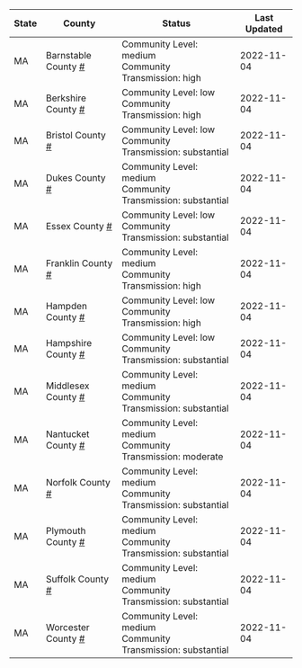 State | County | Status | Last Updated
--- | --- | --- | --- 
MA | Barnstable County <a href="#barnstable_county">#</a> | <a name="barnstable_county"></a>Community Level: medium<br/>Community Transmission: high | 2022-11-04
MA | Berkshire County <a href="#berkshire_county">#</a> | <a name="berkshire_county"></a>Community Level: low<br/>Community Transmission: high | 2022-11-04
MA | Bristol County <a href="#bristol_county">#</a> | <a name="bristol_county"></a>Community Level: low<br/>Community Transmission: substantial | 2022-11-04
MA | Dukes County <a href="#dukes_county">#</a> | <a name="dukes_county"></a>Community Level: medium<br/>Community Transmission: substantial | 2022-11-04
MA | Essex County <a href="#essex_county">#</a> | <a name="essex_county"></a>Community Level: low<br/>Community Transmission: substantial | 2022-11-04
MA | Franklin County <a href="#franklin_county">#</a> | <a name="franklin_county"></a>Community Level: medium<br/>Community Transmission: high | 2022-11-04
MA | Hampden County <a href="#hampden_county">#</a> | <a name="hampden_county"></a>Community Level: low<br/>Community Transmission: high | 2022-11-04
MA | Hampshire County <a href="#hampshire_county">#</a> | <a name="hampshire_county"></a>Community Level: low<br/>Community Transmission: substantial | 2022-11-04
MA | Middlesex County <a href="#middlesex_county">#</a> | <a name="middlesex_county"></a>Community Level: medium<br/>Community Transmission: substantial | 2022-11-04
MA | Nantucket County <a href="#nantucket_county">#</a> | <a name="nantucket_county"></a>Community Level: medium<br/>Community Transmission: moderate | 2022-11-04
MA | Norfolk County <a href="#norfolk_county">#</a> | <a name="norfolk_county"></a>Community Level: medium<br/>Community Transmission: substantial | 2022-11-04
MA | Plymouth County <a href="#plymouth_county">#</a> | <a name="plymouth_county"></a>Community Level: medium<br/>Community Transmission: substantial | 2022-11-04
MA | Suffolk County <a href="#suffolk_county">#</a> | <a name="suffolk_county"></a>Community Level: medium<br/>Community Transmission: substantial | 2022-11-04
MA | Worcester County <a href="#worcester_county">#</a> | <a name="worcester_county"></a>Community Level: medium<br/>Community Transmission: substantial | 2022-11-04
